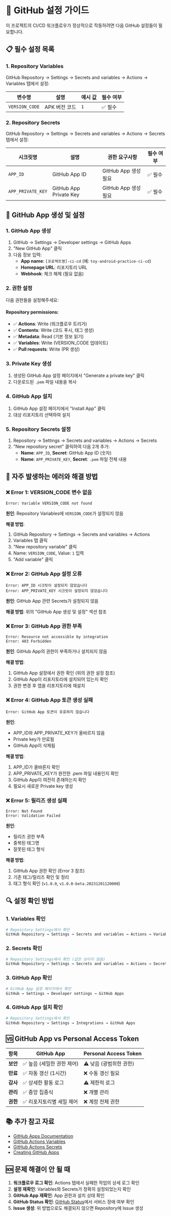 # 🔧 GitHub 설정 가이드

이 프로젝트의 CI/CD 워크플로우가 정상적으로 작동하려면 다음 GitHub 설정들이 필요합니다.

## 📋 **필수 설정 목록**

### 1. **Repository Variables**

GitHub Repository → Settings → Secrets and variables → Actions → Variables 탭에서 설정:

| 변수명 | 설명 | 예시 값 | 필수 여부 |
|--------|------|---------|-----------|
| `VERSION_CODE` | APK 버전 코드 | `1` | ✅ 필수 |

### 2. **Repository Secrets**

GitHub Repository → Settings → Secrets and variables → Actions → Secrets 탭에서 설정:

| 시크릿명 | 설명 | 권한 요구사항 | 필수 여부 |
|----------|------|---------------|-----------|
| `APP_ID` | GitHub App ID | GitHub App 생성 필요 | ✅ 필수 |
| `APP_PRIVATE_KEY` | GitHub App Private Key | GitHub App 생성 필요 | ✅ 필수 |

## 🤖 **GitHub App 생성 및 설정**

### 1. **GitHub App 생성**

1. GitHub → Settings → Developer settings → GitHub Apps
2. "New GitHub App" 클릭
3. 다음 정보 입력:
   - **App name**: `[프로젝트명]-ci-cd` (예: `toy-android-practice-ci-cd`)
   - **Homepage URL**: 리포지토리 URL
   - **Webhook**: 체크 해제 (필요 없음)

### 2. **권한 설정**

다음 권한들을 설정해주세요:

#### Repository permissions:
- ✅ **Actions**: Write (워크플로우 트리거)
- ✅ **Contents**: Write (코드 푸시, 태그 생성)
- ✅ **Metadata**: Read (기본 정보 읽기)
- ✅ **Variables**: Write (VERSION_CODE 업데이트)
- ✅ **Pull requests**: Write (PR 생성)

### 3. **Private Key 생성**

1. 생성된 GitHub App 설정 페이지에서 "Generate a private key" 클릭
2. 다운로드된 `.pem` 파일 내용을 복사

### 4. **GitHub App 설치**

1. GitHub App 설정 페이지에서 "Install App" 클릭
2. 대상 리포지토리 선택하여 설치

### 5. **Repository Secrets 설정**

1. Repository → Settings → Secrets and variables → Actions → Secrets
2. "New repository secret" 클릭하여 다음 2개 추가:
   - **Name**: `APP_ID`, **Secret**: GitHub App ID (숫자)
   - **Name**: `APP_PRIVATE_KEY`, **Secret**: `.pem` 파일 전체 내용

## 🚨 **자주 발생하는 에러와 해결 방법**

### ❌ **Error 1: VERSION_CODE 변수 없음**

```
Error: Variable VERSION_CODE not found
```

**원인**: Repository Variables에 `VERSION_CODE`가 설정되지 않음

**해결 방법**:
1. GitHub Repository → Settings → Secrets and variables → Actions
2. Variables 탭 클릭
3. "New repository variable" 클릭
4. Name: `VERSION_CODE`, Value: `1` 입력
5. "Add variable" 클릭

### ❌ **Error 2: GitHub App 설정 오류**

```
Error: APP_ID 시크릿이 설정되지 않았습니다
Error: APP_PRIVATE_KEY 시크릿이 설정되지 않았습니다
```

**원인**: GitHub App 관련 Secrets가 설정되지 않음

**해결 방법**: 위의 "GitHub App 생성 및 설정" 섹션 참조

### ❌ **Error 3: GitHub App 권한 부족**

```
Error: Resource not accessible by integration
Error: 403 Forbidden
```

**원인**: GitHub App의 권한이 부족하거나 설치되지 않음

**해결 방법**:
1. GitHub App 설정에서 권한 확인 (위의 권한 설정 참조)
2. GitHub App이 리포지토리에 설치되어 있는지 확인
3. 권한 변경 후 앱을 리포지토리에 재설치

### ❌ **Error 4: GitHub App 토큰 생성 실패**

```
Error: GitHub App 토큰이 유효하지 않습니다
```

**원인**: 
- APP_ID와 APP_PRIVATE_KEY가 올바르지 않음
- Private key가 만료됨
- GitHub App이 삭제됨

**해결 방법**:
1. APP_ID가 올바른지 확인
2. APP_PRIVATE_KEY가 완전한 .pem 파일 내용인지 확인
3. GitHub App이 여전히 존재하는지 확인
4. 필요시 새로운 Private key 생성

### ❌ **Error 5: 릴리즈 생성 실패**

```
Error: Not Found
Error: Validation Failed
```

**원인**: 
- 릴리즈 권한 부족
- 중복된 태그명
- 잘못된 태그 형식

**해결 방법**:
1. GitHub App 권한 확인 (Error 3 참조)
2. 기존 태그/릴리즈 확인 및 정리
3. 태그 형식 확인 (`v1.0.0`, `v1.0.0-beta.20231201120000`)

## 🔍 **설정 확인 방법**

### 1. **Variables 확인**
```bash
# Repository Settings에서 확인
GitHub Repository → Settings → Secrets and variables → Actions → Variables
```

### 2. **Secrets 확인**
```bash
# Repository Settings에서 확인 (값은 보이지 않음)
GitHub Repository → Settings → Secrets and variables → Actions → Secrets
```

### 3. **GitHub App 확인**
```bash
# GitHub App 설정 페이지에서 확인
GitHub → Settings → Developer settings → GitHub Apps
```

### 4. **GitHub App 설치 확인**
```bash
# Repository Settings에서 확인
GitHub Repository → Settings → Integrations → GitHub Apps
```

## 🆚 **GitHub App vs Personal Access Token**

| 항목 | GitHub App | Personal Access Token |
|------|------------|----------------------|
| **보안** | ✅ 높음 (세밀한 권한 제어) | ⚠️ 낮음 (광범위한 권한) |
| **만료** | ✅ 자동 갱신 (1시간) | ❌ 수동 갱신 필요 |
| **감사** | ✅ 상세한 활동 로그 | ⚠️ 제한적 로그 |
| **관리** | ✅ 중앙 집중식 | ❌ 개별 관리 |
| **권한** | ✅ 리포지토리별 세밀 제어 | ❌ 계정 전체 권한 |

## 📚 **추가 참고 자료**

- [GitHub Apps Documentation](https://docs.github.com/en/apps)
- [GitHub Actions Variables](https://docs.github.com/en/actions/learn-github-actions/variables)
- [GitHub Actions Secrets](https://docs.github.com/en/actions/security-guides/encrypted-secrets)
- [Creating GitHub Apps](https://docs.github.com/en/apps/creating-github-apps)

## 🆘 **문제 해결이 안 될 때**

1. **워크플로우 로그 확인**: Actions 탭에서 실패한 작업의 상세 로그 확인
2. **설정 재확인**: Variables와 Secrets가 정확히 설정되었는지 확인
3. **GitHub App 재확인**: App 권한과 설치 상태 확인
4. **GitHub Status 확인**: [GitHub Status](https://www.githubstatus.com/)에서 서비스 장애 여부 확인
5. **Issue 생성**: 위 방법으로도 해결되지 않으면 Repository에 Issue 생성 